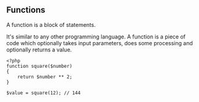 ## Functions

A function is a block of statements.

It's similar to any other programming language.
A function is a piece of code which optionally takes input parameters,
does some processing and optionally returns a value.

```
<?php
function square($number)
{
    return $number ** 2;
}

$value = square(12); // 144
```
